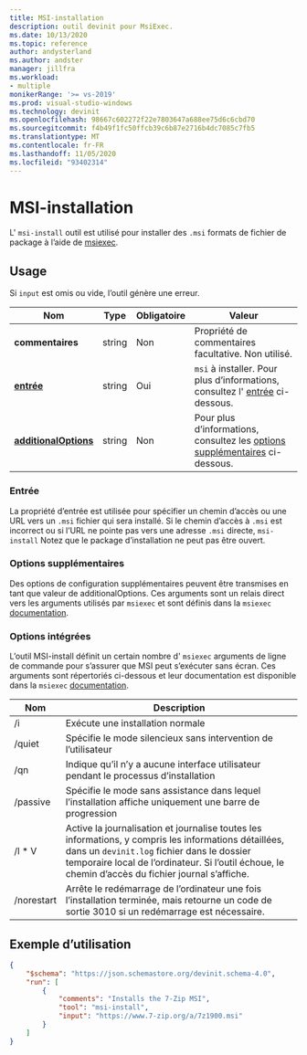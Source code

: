 ```yaml
---
title: MSI-installation
description: outil devinit pour MsiExec.
ms.date: 10/13/2020
ms.topic: reference
author: andysterland
ms.author: andster
manager: jillfra
ms.workload:
- multiple
monikerRange: '>= vs-2019'
ms.prod: visual-studio-windows
ms.technology: devinit
ms.openlocfilehash: 98667c602272f22e7803647a688ee75d6c6cbd70
ms.sourcegitcommit: f4b49f1fc50ffcb39c6b87e2716b4dc7085c7fb5
ms.translationtype: MT
ms.contentlocale: fr-FR
ms.lasthandoff: 11/05/2020
ms.locfileid: "93402314"
---
```

# <a name="msi-install"></a>MSI-installation

L' `msi-install` outil est utilisé pour installer des `.msi` formats de fichier de package à l’aide de [msiexec](https://docs.microsoft.com/windows-server/administration/windows-commands/msiexec).

## <a name="usage"></a>Usage

Si `input` est omis ou vide, l’outil génère une erreur.

| Nom                                         | Type   | Obligatoire | Valeur                                                                             |
|----------------------------------------------|--------|----------|-----------------------------------------------------------------------------------|
| **commentaires**                                 | string | Non       | Propriété de commentaires facultative. Non utilisé.                                             |
| [**entrée**](#input)                          | string | Oui      | `msi` à installer. Pour plus d’informations, consultez l' [entrée](#input) ci-dessous.                      |
| [**additionalOptions**](#additional-options) | string | Non       | Pour plus d’informations, consultez les [options supplémentaires](#additional-options) ci-dessous.                  |

### <a name="input"></a>Entrée

La propriété d’entrée est utilisée pour spécifier un chemin d’accès ou une URL vers un `.msi` fichier qui sera installé. Si le chemin d’accès à `.msi` est incorrect ou si l’URL ne pointe pas vers une adresse `.msi` directe, `msi-install` Notez que le package d’installation ne peut pas être ouvert.

### <a name="additional-options"></a>Options supplémentaires

Des options de configuration supplémentaires peuvent être transmises en tant que valeur de additionalOptions. Ces arguments sont un relais direct vers les arguments utilisés par `msiexec` et sont définis dans la `msiexec` [documentation](https://docs.microsoft.com/windows-server/administration/windows-commands/msiexec).

### <a name="built-in-options"></a>Options intégrées

L’outil MSI-install définit un certain nombre d' `msiexec` arguments de ligne de commande pour s’assurer que MSI peut s’exécuter sans écran. Ces arguments sont répertoriés ci-dessous et leur documentation est disponible dans la `msiexec` [documentation](https://docs.microsoft.com/windows-server/administration/windows-commands/msiexec).

| Nom          | Description                                                                                                                                                                                   |
|---------------|-----------------------------------------------------------------------------------------------------------------------------------------------------------------------------------------------|
| /i            | Exécute une installation normale                                                                                                                                                                    | 
| /quiet        | Spécifie le mode silencieux sans intervention de l’utilisateur                                                                                                                                        | 
| /qn           | Indique qu’il n’y a aucune interface utilisateur pendant le processus d’installation                                                                                                                                           | 
| /passive      | Spécifie le mode sans assistance dans lequel l’installation affiche uniquement une barre de progression                                                                                                                    | 
| /l * V          | Active la journalisation et journalise toutes les informations, y compris les informations détaillées, dans un `devinit.log` fichier dans le dossier temporaire local de l’ordinateur. Si l’outil échoue, le chemin d’accès du fichier journal s’affiche.      | 
| /norestart    | Arrête le redémarrage de l’ordinateur une fois l’installation terminée, mais retourne un code de sortie 3010 si un redémarrage est nécessaire.                                                                  | 

## <a name="example-usage"></a>Exemple d’utilisation

```json
{
    "$schema": "https://json.schemastore.org/devinit.schema-4.0",
    "run": [
        {
            "comments": "Installs the 7-Zip MSI",
            "tool": "msi-install",
            "input": "https://www.7-zip.org/a/7z1900.msi"
        }
    ]
}
```
